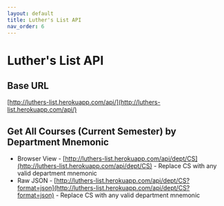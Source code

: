 ```yaml
---
layout: default
title: Luther's List API
nav_order: 6
---
```


# Luther's List API

## Base URL

[http://luthers-list.herokuapp.com/api/](http://luthers-list.herokuapp.com/api/)

## Get All Courses (Current Semester) by Department Mnemonic

* Browser View - [http://luthers-list.herokuapp.com/api/dept/CS](http://luthers-list.herokuapp.com/api/dept/CS) - Replace CS with any valid department mnemonic
* Raw JSON - [http://luthers-list.herokuapp.com/api/dept/CS?format=json](http://luthers-list.herokuapp.com/api/dept/CS?format=json) - Replace CS with any valid department mnemonic